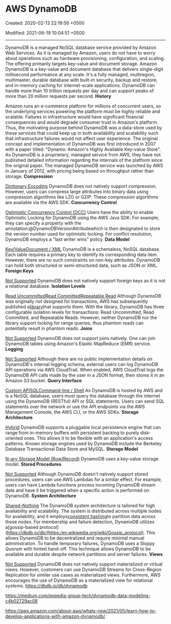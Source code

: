 # AWS DynamoDB

Created: 2020-02-13 22:19:56 +0500

Modified: 2021-06-19 10:04:51 +0500

---

DynamoDB is a managed NoSQL database service provided by Amazon Web Services. As it is managed by Amazon, users do not have to worry about operations such as hardware provisioning, configuration, and scaling. The offering primarily targets key-value and document storage.
Amazon DynamoDB is a key-value and document database that delivers single-digit millisecond performance at any scale. It's a fully managed, multiregion, multimaster, durable database with built-in security, backup and restore, and in-memory caching for internet-scale applications. DynamoDB can handle more than 10 trillion requests per day and can support peaks of more than 20 million requests per second.
**History**

Amazon runs an e-commerce platform for millions of concurrent users, so the underlying services powering the platform must be highly reliable and scalable. Failures in infrastructure would have significant financial consequences and would degrade consumer trust in Amazon's platform. Thus, the motivating purpose behind DynamoDB was a data-store used by these services that could keep up in both availability and scalability such that infrastructure failures would not affect user experience.
The original concept and implementation of DynamoDB was first introduced in 2007 with a paper titled: "Dynamo: Amazon's Highly Available Key-value Store". As DynamoDB is a proprietary, managed service from AWS, they have not published detailed information regarding the internals of the platform since the original paper.
The managed DynamoDB service was launched by AWS in January of 2012, with pricing being based on throughput rather than storage.
**Compression**

[Dictionary Encoding](https://dbdb.io/browse?compression=dictionary-encoding)
DynamoDB does not natively support compression. However, users can compress large attributes into binary data using compression algorithms like LZO or GZIP.
These compression algorithms are available via the AWS SDK.
**Concurrency Control**

[Optimistic Concurrency Control (OCC)](https://dbdb.io/browse?concurrency-control=optimistic-concurrency-control-occ)
Users have the ability to enable Optimistic Locking for DynamoDB using the AWS Java SDK. For example, they can specify a property with the annotation:@DynamoDBVersionAttributewhich is then designated to store the version number used for optimistic locking.
For conflict resolution, DynamoDB employs a "last writer wins" policy.
**Data Model**

[Key/Value](https://dbdb.io/browse?data-model=keyvalue)[Document / XML](https://dbdb.io/browse?data-model=document-xml)
DynamoDB is a schemaless, NoSQL database. Each table requires a primary key to identify its corresponding data item. However, there are no such constraints on non-key attributes.
DynamoDB can hold both structured or semi-structured data, such as JSON or XML.
**Foreign Keys**

[Not Supported](https://dbdb.io/browse?foreign-keys=not-supported)
DynamoDB does not natively support foreign keys as it is not a relational database.
**Isolation Levels**

[Read Uncommitted](https://dbdb.io/browse?isolation-levels=read-uncommitted)[Read Committed](https://dbdb.io/browse?isolation-levels=read-committed)[Repeatable Read](https://dbdb.io/browse?isolation-levels=repeatable-read)
Although DynamoDB was originally not designed for transactions, AWS has subsequently published a[library](https://github.com/awslabs/dynamodb-transactions)that supports them. With the library, DynamoDB has three configurable isolation levels for transactions: Read Uncommitted, Read Committed, and Repeatable Reads. However, neither DynamoDB nor the library support locking for range queries, thus phantom reads can potentially result in phantom reads.
**Joins**

[Not Supported](https://dbdb.io/browse?joins=not-supported)
DynamoDB does not support joins natively. One can join DynamoDB tables using Amazon's Elastic MapReduce (EMR) service.
**Logging**

[Not Supported](https://dbdb.io/browse?logging=not-supported)
Although there are no public implementation details on DynamoDB's internal logging schema, external users can log DynamoDB API operations via AWS CloudTrail.
When enabled, AWS CloudTrail logs the DynamoDB API calls made by the user in a JSON format, then stores it in an Amazon S3 bucket.
**Query Interface**

[Custom API](https://dbdb.io/browse?query-interface=custom-api)[SQL](https://dbdb.io/browse?query-interface=sql)[Command-line / Shell](https://dbdb.io/browse?query-interface=command-line-shell)
As DynamoDB is hosted by AWS and is a NoSQL database, users must query the database through the internet using the DynamoDB (RESTful) API or SQL statements.
Users can send SQL statements over the network or use the API endpoints via the AWS Management Console, the AWS CLI, or the AWS SDKs.
**Storage Architecture**

[Hybrid](https://dbdb.io/browse?storage-architecture=hybrid)
DynamoDB supports a pluggable local persistence engine that can range from in-memory buffers with persistent backing to purely disk-oriented ones. This allows it to be flexible with an application's access patterns.
Known storage engines used by DynamoDB include the Berkeley Database Transactional Data Store and MySQL.
**Storage Model**

[N-ary Storage Model (Row/Record)](https://dbdb.io/browse?storage-model=n-ary-storage-model-rowrecord)
DynamoDB uses a key-value storage model.
**Stored Procedures**

[Not Supported](https://dbdb.io/browse?stored-procedures=not-supported)
Although DynamoDB doesn't natively support stored procedures, users can use AWS Lambdas for a similar effect.
For example, users can have Lambda functions process incoming DynamoDB stream data and have it be triggered when a specific action is performed on DynamoDB.
**System Architecture**

[Shared-Nothing](https://dbdb.io/browse?system-architecture=shared-nothing)
The DynamoDB system architecture is tailored for high availability and scalability. The system is distributed across multiple nodes for availability, and it employs[consistent hashing](https://en.wikipedia.org/wiki/Consistent_hashing)to partition data across these nodes.
For membership and failure detection, DynamoDB utilizes a[gossip-based protocol](https://dbdb.io/db/(https:/en.wikipedia.org/wiki/Gossip_protocol). This allows DynamoDB to be decentralized and require minimal manual administration. To handle temporary failures, DynamoDB uses a Sloppy Quorum with hinted hand-off. This technique allows DynamoDB to be available and durable despite network partitions and server failures.
**Views**

[Not Supported](https://dbdb.io/browse?views=not-supported)
DynamoDB does not natively support materialized or virtual views. However, customers can use DynamoDB Streams for Cross-Region Replication for similar use cases as materialized views.
Furthermore, AWS encourages the use of DynamoDB as a materialized view for relational systems.
<https://dbdb.io/db/dynamodb>

<https://medium.com/expedia-group-tech/dynamodb-data-modeling-c4b02729ac08>

<https://aws.amazon.com/about-aws/whats-new/2021/05/learn-how-to-develop-applications-with-amazon-dynamodb/>
